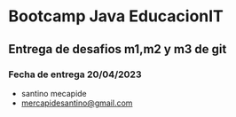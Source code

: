 # Bootcamp Java EducacionIT
## Entrega de desafios m1,m2 y m3 de git
### Fecha de entrega 20/04/2023
- santino mecapide
- mercapidesantino@gmail.com
